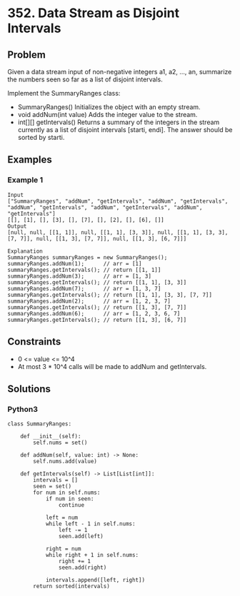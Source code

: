 # 352. Data Stream as Disjoint Intervals

## Problem

Given a data stream input of non-negative integers a1, a2, ..., an, summarize the numbers seen so far as a list of disjoint intervals.

Implement the SummaryRanges class:

  * SummaryRanges() Initializes the object with an empty stream.
  * void addNum(int value) Adds the integer value to the stream.
  * int[][] getIntervals() Returns a summary of the integers in the stream currently as a list of disjoint intervals [starti, endi]. The answer should be sorted by starti.

## Examples

### Example 1

```
Input
["SummaryRanges", "addNum", "getIntervals", "addNum", "getIntervals", "addNum", "getIntervals", "addNum", "getIntervals", "addNum", "getIntervals"]
[[], [1], [], [3], [], [7], [], [2], [], [6], []]
Output
[null, null, [[1, 1]], null, [[1, 1], [3, 3]], null, [[1, 1], [3, 3], [7, 7]], null, [[1, 3], [7, 7]], null, [[1, 3], [6, 7]]]

Explanation
SummaryRanges summaryRanges = new SummaryRanges();
summaryRanges.addNum(1);      // arr = [1]
summaryRanges.getIntervals(); // return [[1, 1]]
summaryRanges.addNum(3);      // arr = [1, 3]
summaryRanges.getIntervals(); // return [[1, 1], [3, 3]]
summaryRanges.addNum(7);      // arr = [1, 3, 7]
summaryRanges.getIntervals(); // return [[1, 1], [3, 3], [7, 7]]
summaryRanges.addNum(2);      // arr = [1, 2, 3, 7]
summaryRanges.getIntervals(); // return [[1, 3], [7, 7]]
summaryRanges.addNum(6);      // arr = [1, 2, 3, 6, 7]
summaryRanges.getIntervals(); // return [[1, 3], [6, 7]]
```

## Constraints

* 0 <= value <= 10^4
* At most 3 * 10^4 calls will be made to addNum and getIntervals.

## Solutions

### Python3

```
class SummaryRanges:

    def __init__(self):
        self.nums = set()

    def addNum(self, value: int) -> None:
        self.nums.add(value)

    def getIntervals(self) -> List[List[int]]:
        intervals = []
        seen = set()
        for num in self.nums:
            if num in seen: 
                continue

            left = num
            while left - 1 in self.nums:
                left -= 1
                seen.add(left)

            right = num
            while right + 1 in self.nums:
                right += 1
                seen.add(right)
            
            intervals.append([left, right])
        return sorted(intervals)
```
